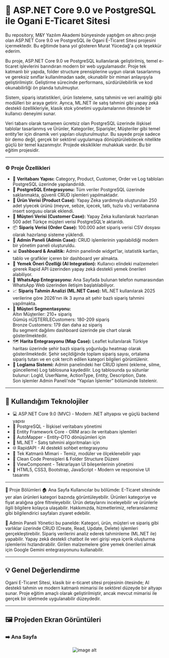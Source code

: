 # 🛒 ASP.NET Core 9.0 ve PostgreSQL ile Ogani E-Ticaret Sitesi
Bu repository, M&Y Yazılım Akademi bünyesinde yaptığım on altıncı proje olan ASP.NET Core 9.0 ve PostgreSQL ile Ogani E-Ticaret Sitesi projesini içermektedir. Bu eğitimde bana yol gösteren Murat Yücedağ'a çok teşekkür ederim.

Bu proje, ASP.NET Core 9.0 ve PostgreSQL kullanılarak geliştirilmiş, temel e-ticaret işlevlerini barındıran modern bir web uygulamasıdır. Proje tek katmanlı bir yapıda, folder structure prensiplerine uygun olarak tasarlanmış ve gereksiz sınıflar kullanılmadan sade, okunabilir bir mimari anlayışıyla geliştirilmiştir. Geliştirme sürecinde performans, sürdürülebilirlik ve kod okunabilirliği ön planda tutulmuştur.

Sistem, sipariş istatistikleri, ürün listeleme, satış tahmini ve veri analitiği gibi modülleri bir araya getirir. Ayrıca, ML.NET ile satış tahmini gibi yapay zekâ destekli özellikleriyle, klasik stok yönetimi uygulamalarının ötesinde bir kullanıcı deneyimi sunar.

Veri tabanı olarak tamamen ücretsiz olan PostgreSQL üzerinde ilişkisel tablolar tasarlanmış ve Ürünler, Kategoriler, Siparişler, Müşteriler gibi temel entity’ler için dinamik veri yapıları oluşturulmuştur. Bu sayede proje sadece bir demo değil, gerçek bir sektörel uygulamaya dönüştürülebilecek nitelikte güçlü bir temel kazanmıştır. Projede eksiklikler muhakkak vardır. Bu bir eğitim projesidir.

---

### ⚙️ Proje Özellikleri
- 🧩 **Veritabanı Yapısı:** Category, Product, Customer, Order ve Log tabloları PostgreSQL üzerinde yapılandırıldı.
- 🐘 **PostgreSQL Entegrasyonu:** Tüm veriler PostgreSQL üzerinde saklanmakta, güvenli CRUD işlemleri yapılmaktadır.
- 🍎 **Ürün Verisi (Product Case):** Yapay Zeka yardımıyla oluşturulan 250 adet yiyecek ürünü (meyve, sebze, içecek, tatlı, tuzlu vb.) veritabanına insert sorgusu olarak eklendi.
- 👤 **Müşteri Verisi (Customer Case):**  Yapay Zeka kullanılarak hazırlanan 500 adet Türkçe müşteri verisi PostgreSQL’e aktarıldı.
- 📦 **Sipariş Verisi (Order Case):** 100.000 adet sipariş verisi CSV dosyası olarak hazırlanıp sisteme yüklendi.
- 🧠 **Admin Paneli (Admin Case):** CRUD işlemlerinin yapılabildiği modern bir yönetim paneli oluşturuldu.
- 📊 **Dashboard & Analitik:** Admin panelinde widget’lar, istatistik kartları, tablo ve grafikler içeren bir dashboard yer almakta.
- 🍳 **Yemek Öneri Özelliği (AI Integration):** Kullanıcı elindeki malzemeleri girerek Rapid API üzerinden yapay zekâ destekli yemek önerileri alabiliyor.
- 💬 **WhatsApp Entegrasyonu:** Ana Sayfada bulunan telefon numarasından WhatsApp Web üzerinden iletişim başlatılabiliyor.
- 📈 **Sipariş Tahmin Analizi (ML.NET Case):** ML.NET kullanılarak 2025 verilerine göre 2026’nın ilk 3 ayına ait şehir bazlı sipariş tahmini yapılmakta.
- 🥇 **Müşteri Segmentasyonu:**<br>
Altın Müşteriler: 210+ sipariş<br>
Gümüş nÜŞTERİLECustomers: 180-209 sipariş<br>
Bronze Customers: 179 dan daha az sipariş<br>
Bu segment dağılımı dashboard üzerinde pie chart olarak gösterilmektedir.
- 🗺️ **Harita Entegrasyonu (Map Case):** Leaflet kullanılarak Türkiye haritası üzerinde şehir bazlı sipariş yoğunluğu heatmap olarak gösterilmektedir.
Şehir seçildiğinde toplam sipariş sayısı, ortalama sipariş tutarı ve en çok tercih edilen kategori bilgileri görüntülenir.
- 🧾 **Loglama Sistemi:** Admin panelindeki her CRUD işlemi (ekleme, silme, güncelleme) Log tablosuna kaydedilir.
Log tablosunda şu sütunlar bulunur: LogId, UserName, ActionType, Entity, Description, Date.<br>
Son işlemler Admin Paneli'nde “Yapılan İşlemler” bölümünde listelenir.

---

## 🚀 Kullandığım Teknolojiler

- 💻 ASP.NET Core 9.0 (MVC) - Modern .NET altyapısı ve güçlü backend yapısı
- 🐘 PostgreSQL - 	İlişkisel veritabanı yönetimi
- 💎 Entity Framework Core - ORM aracı ile veritabanı işlemleri
- 🔄 AutoMapper - Entity–DTO dönüşümleri için
- 🤖 ML.NET - Satış tahmini algoritmaları için
- 🌐 RapidAPI - AI destekli sohbet entegrasyonu
- 🧱 Tek Katmanlı Mimari - Temiz, modüler ve ölçeklenebilir yapı
- 🧼 Clean Code Prensipleri & Folder Structure Düzeni
- 🧩 ViewComponent - Tekrarlayan UI bileşenlerinin yönetimi
- 🎨 HTML5, CSS3, Bootstrap, JavaScript - Modern ve responsive UI tasarımı

---

🧭 Proje Bölümleri
🏠 Ana Sayfa
Kullanıcılar bu bölümde:
E-Ticaret sitesinde yer alan ürünleri kategori bazında görüntüleyebilir.
Ürünleri kategoriye ve fiyat aralığına göre filtreleyebilir.
Ürün detaylarını inceleyebilir ve ürünlerle ilgili bilgilere kolayca ulaşabilir.
Hakkımızda, hizmetlerimiz, referanslarımız gibi bilgilendirici sayfaları ziyaret edebilir.

🧮 Admin Paneli
Yönetici bu panelde:
Kategori, ürün, müşteri ve sipariş gibi varlıklar üzerinde CRUD (Create, Read, Update, Delete) işlemleri gerçekleştirebilir.
Sipariş verilerini analiz ederek tahminleme (ML.NET ile) yapabilir.
Yapay zekâ destekli chatbot ile veri girişi veya içerik oluşturma işlemlerini hızlandırabilir.
Girilen malzemelere göre yemek önerileri almak için Google Gemini entegrasyonunu kullanabilir.

---

## 💡 Genel Değerlendirme
Ogani E-Ticaret Sitesi, klasik bir e-ticaret sitesi projesinin ötesinde; AI destekli tahmin ve modern katmanlı mimarisi ile sektörel düzeyde bir altyapı sunar.
Proje eğitim amaçlı olarak geliştirilmiştir, ancak mevcut mimarisi ile gerçek bir işletmede uygulanabilir düzeydedir.

---

## 🖼️ Projeden Ekran Görüntüleri

### ➡️ Ana Sayfa
<div align="center">
  <img src="https://github.com/melihcolak0/BloomBakery/blob/4080ef4bb6c74d9e691b770ee85f71a672736fc7/ss/screencapture-localhost-7186-Default-Index-2025-10-19-13_15_50.png" alt="image alt">
</div>
